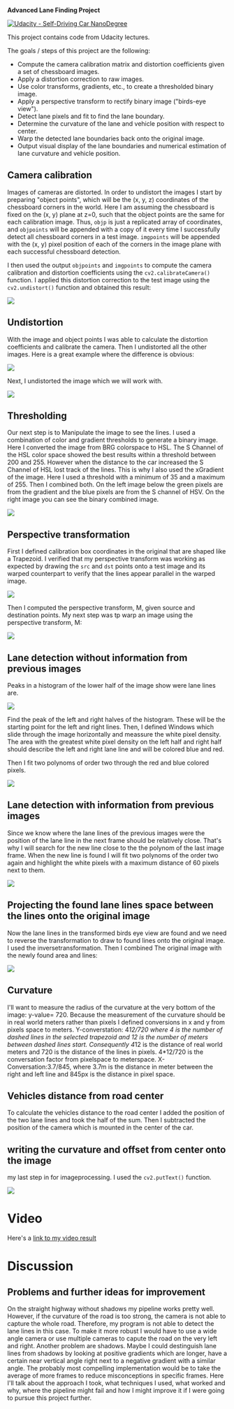 **Advanced Lane Finding Project**

[![Udacity - Self-Driving Car NanoDegree](https://s3.amazonaws.com/udacity-sdc/github/shield-carnd.svg)](http://www.udacity.com/drive)

This project contains code from Udacity lectures.

The goals / steps of this project are the following:

* Compute the camera calibration matrix and distortion coefficients given a set of chessboard images.
* Apply a distortion correction to raw images.
* Use color transforms, gradients, etc., to create a thresholded binary image.
* Apply a perspective transform to rectify binary image ("birds-eye view").
* Detect lane pixels and fit to find the lane boundary.
* Determine the curvature of the lane and vehicle position with respect to center.
* Warp the detected lane boundaries back onto the original image.
* Output visual display of the lane boundaries and numerical estimation of lane curvature and vehicle position.

[//]: # (Image References)

[image1]: ./examples/undistort_output.png "Undistorted"
[image2]: ./test_images/test1.jpg "Road Transformed"
[image3]: ./examples/binary_combo_example.jpg "Binary Example"
[image4]: ./examples/warped_straight_lines.jpg "Warp Example"
[image5]: ./examples/color_fit_lines.jpg "Fit Visual"
[image6]: ./examples/example_output.jpg "Output"
[video1]: ./project_video.mp4 "Video"


## Camera calibration
Images of cameras are distorted. In order to undistort the images I start by preparing "object points", which will be the (x, y, z) coordinates of the chessboard corners in the world. Here I am assuming the chessboard is fixed on the (x, y) plane at z=0, such that the object points are the same for each calibration image.  Thus, `objp` is just a replicated array of coordinates, and `objpoints` will be appended with a copy of it every time I successfully detect all chessboard corners in a test image.  `imgpoints` will be appended with the (x, y) pixel position of each of the corners in the image plane with each successful chessboard detection.

I then used the output `objpoints` and `imgpoints` to compute the camera calibration and distortion coefficients using the `cv2.calibrateCamera()` function.  I applied this distortion correction to the test image using the `cv2.undistort()` function and obtained this result: 

![](https://github.com/christianreiser/P4-Advanced-Lane-Lines/blob/master/output_images/p.png)

## Undistortion
With the image and object points I was able to calculate the distortion coefficients and calibrate the camera.
Then I undistorted all the other images.
Here is a great example where the difference is obvious:

![](https://github.com/christianreiser/P4-Advanced-Lane-Lines/blob/master/output_images/u.png)

Next, I undistorted the image which we will work with.

![](https://github.com/christianreiser/P4-Advanced-Lane-Lines/blob/master/output_images/u2.png)

## Thresholding
Our next step is to Manipulate the image to see the lines. I used a combination of color and gradient thresholds to generate a binary image. Here I converted the image from BRG colorspace to HSL. The S Channel of the HSL color space showed the best results within a threshold between 200 and 255. However when the distance to the car increased the S Channel of HSL lost track of the lines. This is why I also used the xGradient of the image. Here I used a threshold with a minimum of 35 and a maximum of 255. Then I combined both.
On the left image below the green pixels are from the gradient and the blue pixels are from the S channel of HSV.
On the right image you can see the binary combined image.

![](https://github.com/christianreiser/P4-Advanced-Lane-Lines/blob/master/output_images/c.png)

## Perspective transformation

First I defined calibration box coordinates in the original that are shaped like a Trapezoid.
I verified that my perspective transform was working as expected by drawing the `src` and `dst` points onto a test image and its warped counterpart to verify that the lines appear parallel in the warped image.

![](https://github.com/christianreiser/P4-Advanced-Lane-Lines/blob/master/output_images/4.png)

Then I computed the perspective transform, M, given source and destination points.
My next step was tp warp an image using the perspective transform, M:

![](https://github.com/christianreiser/P4-Advanced-Lane-Lines/blob/master/output_images/t.png)

## Lane detection without information from previous images
Peaks in a histogram of the lower half of the image show were lane lines are.

![](https://github.com/christianreiser/P4-Advanced-Lane-Lines/blob/master/output_images/h.png)

Find the peak of the left and right halves of the histogram.
These will be the starting point for the left and right lines.
Then, I defined Windows which slide through the image horizontally and meassure the white pixel density. The area with the greatest white pixel density on the left half and right half should describe the left and right lane line and will be colored blue and red.

Then I fit two polynoms of order two through the red and blue colored pixels.

![](https://github.com/christianreiser/P4-Advanced-Lane-Lines/blob/master/output_images/o.png)

## Lane detection with information from previous images
Since we know where the lane lines of the previous images were the position of the lane line in the next frame should be relatively close. That's why I will search for the new line close to the the polynom of the last image frame. When the new line is found I will fit two polynoms of the order two again and highlight the white pixels with a maximum distance of 60 pixels next to them.

![](https://github.com/christianreiser/P4-Advanced-Lane-Lines/blob/master/output_images/w.png)

## Projecting the found lane lines space between the lines onto the original image
Now the lane lines in the transformed birds eye view are found and we need to reverse the transformation 
to draw to found lines onto the original image.
I used the inversetransformation. Then I combined The original image with the newly found area and lines:

![](https://github.com/christianreiser/P4-Advanced-Lane-Lines/blob/master/output_images/l.png)

## Curvature
I'll want to measure the radius of the curvature at the very bottom of the image: y-value= 720.
Because the measurement of the curvature should be in real world meters rather than pixels I defined conversions in x and y from pixels space to meters.
Y-converstation: 4*12/720 where 4 is the number of dashed lines in the selected trapezoid and 12 is the number of meters between dashed lines start. Consequently 4*12 is the distance of real world meters and 720 is the distance of the lines in pixels. 4*12/720 is the conversation factor from pixelspace to meterspace.
X-Conversation:3.7/845, where 3.7m is the distance in meter between the right and left line and 845px is the distance in pixel space.

## Vehicles distance from road center
To calculate the vehicles distance to the road center I added the position of the two lane lines and took the half of the sum. Then I subtracted the position of the camera which is mounted in the center of the car. 

## writing the curvature and offset from center onto the image
my last step in for imageprocessing. I used the `cv2.putText()` function.

![](https://github.com/christianreiser/P4-Advanced-Lane-Lines/blob/master/output_images/s.png)

# Video
Here's a [link to my video result](https://github.com/christianreiser/P4-Advanced-Lane-Lines/blob/master/project_output.mp4)


# Discussion
## Problems and further ideas for improvement
On the straight highway without shadows my pipeline works pretty well. However, if the curvature of the road is too strong, the camera is not able to capture the whole road. Therefore, my program is not able to detect the lane lines in this case. To make it more robust I would have to use a wide angle camera or use multiple cameras to capute the road on the very left and right. 
Another problem are shadows. Maybe I could destinguish lane lines from shadows by looking at positive gradients which are longer, have a certain near vertical angle right next to a negative gradient with a similar angle.
The probably most compelling implementation would be to take the average of more frames to reduce misconceptions in specific frames.
Here I'll talk about the approach I took, what techniques I used, what worked and why, where the pipeline might fail and how I might improve it if I were going to pursue this project further. 
